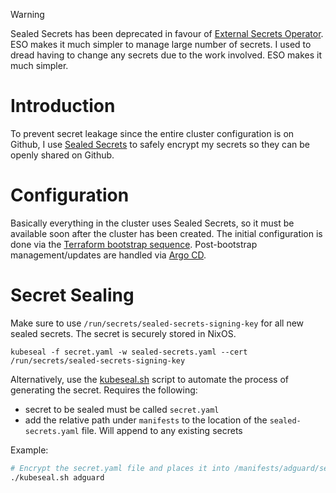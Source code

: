 > [!WARNING]
> Sealed Secrets has been deprecated in favour of [External Secrets Operator](/manifests/system/external-secrets). ESO makes it much simpler to manage large number of secrets. I used to dread having to change any secrets due to the work involved. ESO makes it much simpler.

# Introduction
To prevent secret leakage since the entire cluster configuration is on Github, I use [Sealed Secrets](https://github.com/bitnami-labs/sealed-secrets) to safely encrypt my secrets so they can be openly shared on Github.

# Configuration
Basically everything in the cluster uses Sealed Secrets, so it must be available soon after the cluster has been created. The initial configuration is done via the [Terraform bootstrap sequence](https://github.com/kenlasko/k8s-bootstrap). Post-bootstrap management/updates are handled via [Argo CD](/manifests/argocd).

# Secret Sealing
Make sure to use `/run/secrets/sealed-secrets-signing-key` for all new sealed secrets. The secret is securely stored in NixOS.
```
kubeseal -f secret.yaml -w sealed-secrets.yaml --cert /run/secrets/sealed-secrets-signing-key
```
Alternatively, use the [kubeseal.sh](scripts/kubeseal.sh) script to automate the process of generating the secret. Requires the following:
- secret to be sealed must be called `secret.yaml`
- add the relative path under `manifests` to the location of the `sealed-secrets.yaml` file. Will append to any existing secrets

Example:
```bash
# Encrypt the secret.yaml file and places it into /manifests/adguard/sealed-secrets.yaml
./kubeseal.sh adguard
```
